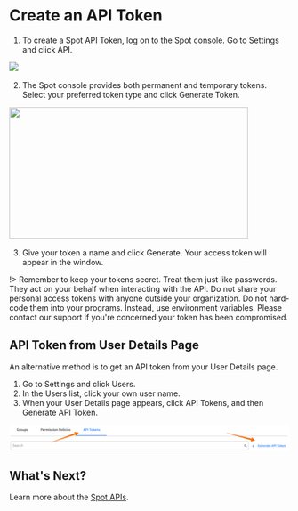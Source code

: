 # Create an API Token

1. To create a Spot API Token, log on to the Spot console. Go to Settings and click API.

<img src="/administration/_media/api-create-api-token-01.png" />

2. The Spot console provides both permanent and temporary tokens. Select your preferred token type and click Generate Token.

<img src="/administration/_media/api-create-api-token-02.png" width="429" height="236" />

3. Give your token a name and click Generate. Your access token will appear in the window.

!> Remember to keep your tokens secret. Treat them just like passwords. They act on your behalf when interacting with the API. Do not share your personal access tokens with anyone outside your organization. Do not hard-code them into your programs. Instead, use environment variables. Please contact our support if you're concerned your token has been compromised.

## API Token from User Details Page

An alternative method is to get an API token from your User Details page.

1. Go to Settings and click Users.
2. In the Users list, click your own user name.
3. When your User Details page appears, click API Tokens, and then Generate API Token.

<img src="/administration/_media/api-create-api-token-03.png" />

## What's Next?

Learn more about the [Spot APIs](https://docs.spot.io/api/).
